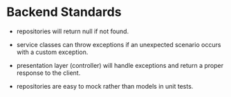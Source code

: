 # Backend Standards
- repositories will return null if not found.
- service classes can throw exceptions if an unexpected scenario occurs with a custom exception. 
- presentation layer (controller) will handle exceptions and return a proper response to the client.

- repositories are easy to mock rather than models in unit tests. 
